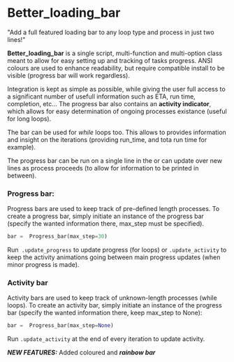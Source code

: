 # Better_loading_bar


"Add a full featured loading bar to any loop type and process in just two lines!"


**Better_loading_bar** is a single script, multi-function and multi-option class meant to allow for easy setting up and tracking of tasks progress. ANSI colours are used to enhance readability, but require compatible install to be visible (progress bar will work regardless).

Integration is kept as simple as possible, while giving the user full access to a significant number of usefull information such as ETA, run time, completion, etc... The progress bar also contains an **activity indicator**, which allows for easy determination of ongoing processes existance (useful for long loops).

The bar can be used for *while* loops too. This allows to provides information and insight on the iterations (providing run_time, and tota run time for example).

The progress bar can be run on a single line in the or can update over new lines as process proceeds (to allow for information to be printed in between).

### Progress bar:

Progress bars are used to keep track of pre-defined length processes. To create a progress bar, simply initiate an instance of the progress bar (specify the wanted information there, max_step must be specified).

```python
bar =  Progress_bar(max_step=30)
```

Run` .update_progress` to update progress (for loops) or `.update_activity` to keep the activity animations going between main progress updates (when minor progress is made).

### Activity bar

Activity bars are used to keep track of unknown-length processes (while loops).
To create an activity bar, simply initiate an instance of the progress bar (specify the wanted information there, keep max_step to None):

```python
bar =  Progress_bar(max_step=None)
```

Run `.update_activity` at the end of every iteration to update activity.

***NEW FEATURES:*** Added coloured and ***rainbow bar***
